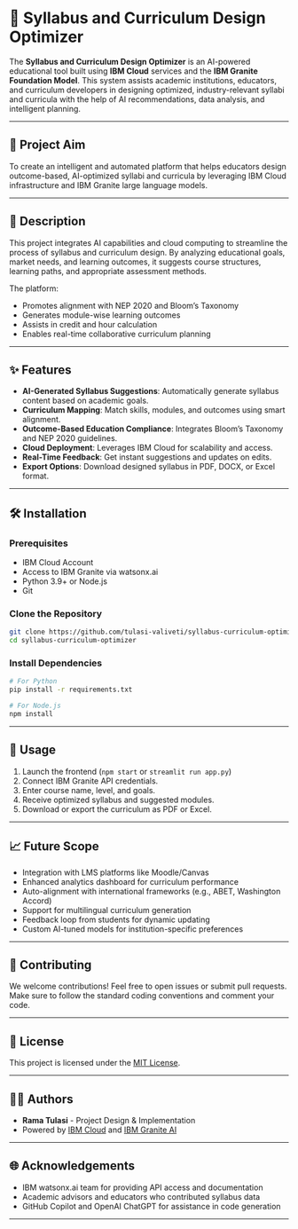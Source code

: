 # 📘 Syllabus and Curriculum Design Optimizer

The **Syllabus and Curriculum Design Optimizer** is an AI-powered educational tool built using **IBM Cloud** services and the **IBM Granite Foundation Model**. This system assists academic institutions, educators, and curriculum developers in designing optimized, industry-relevant syllabi and curricula with the help of AI recommendations, data analysis, and intelligent planning.

---

## 🎯 Project Aim

To create an intelligent and automated platform that helps educators design outcome-based, AI-optimized syllabi and curricula by leveraging IBM Cloud infrastructure and IBM Granite large language models.

---

## 📝 Description

This project integrates AI capabilities and cloud computing to streamline the process of syllabus and curriculum design. By analyzing educational goals, market needs, and learning outcomes, it suggests course structures, learning paths, and appropriate assessment methods.

The platform:
- Promotes alignment with NEP 2020 and Bloom’s Taxonomy
- Generates module-wise learning outcomes
- Assists in credit and hour calculation
- Enables real-time collaborative curriculum planning

---

## ✨ Features

- **AI-Generated Syllabus Suggestions**: Automatically generate syllabus content based on academic goals.
- **Curriculum Mapping**: Match skills, modules, and outcomes using smart alignment.
- **Outcome-Based Education Compliance**: Integrates Bloom’s Taxonomy and NEP 2020 guidelines.
- **Cloud Deployment**: Leverages IBM Cloud for scalability and access.
- **Real-Time Feedback**: Get instant suggestions and updates on edits.
- **Export Options**: Download designed syllabus in PDF, DOCX, or Excel format.

---

## 🛠 Installation

### Prerequisites
- IBM Cloud Account
- Access to IBM Granite via watsonx.ai
- Python 3.9+ or Node.js
- Git

### Clone the Repository
```bash
git clone https://github.com/tulasi-valiveti/syllabus-curriculum-optimizer.git
cd syllabus-curriculum-optimizer
```

### Install Dependencies
```bash
# For Python
pip install -r requirements.txt

# For Node.js
npm install
```

---

## 🧪 Usage

1. Launch the frontend (`npm start` or `streamlit run app.py`)
2. Connect IBM Granite API credentials.
3. Enter course name, level, and goals.
4. Receive optimized syllabus and suggested modules.
5. Download or export the curriculum as PDF or Excel.

---

## 📈 Future Scope

- Integration with LMS platforms like Moodle/Canvas
- Enhanced analytics dashboard for curriculum performance
- Auto-alignment with international frameworks (e.g., ABET, Washington Accord)
- Support for multilingual curriculum generation
- Feedback loop from students for dynamic updating
- Custom AI-tuned models for institution-specific preferences

---

## 🤝 Contributing

We welcome contributions! Feel free to open issues or submit pull requests. Make sure to follow the standard coding conventions and comment your code.

---

## 📄 License

This project is licensed under the [MIT License](LICENSE).

---

## 👨‍💻 Authors

- **Rama Tulasi** - Project Design & Implementation  
- Powered by [IBM Cloud](https://www.ibm.com/cloud) and [IBM Granite AI](https://www.ibm.com/products/granite)

---

## 🌐 Acknowledgements

- IBM watsonx.ai team for providing API access and documentation
- Academic advisors and educators who contributed syllabus data
- GitHub Copilot and OpenAI ChatGPT for assistance in code generation

---
